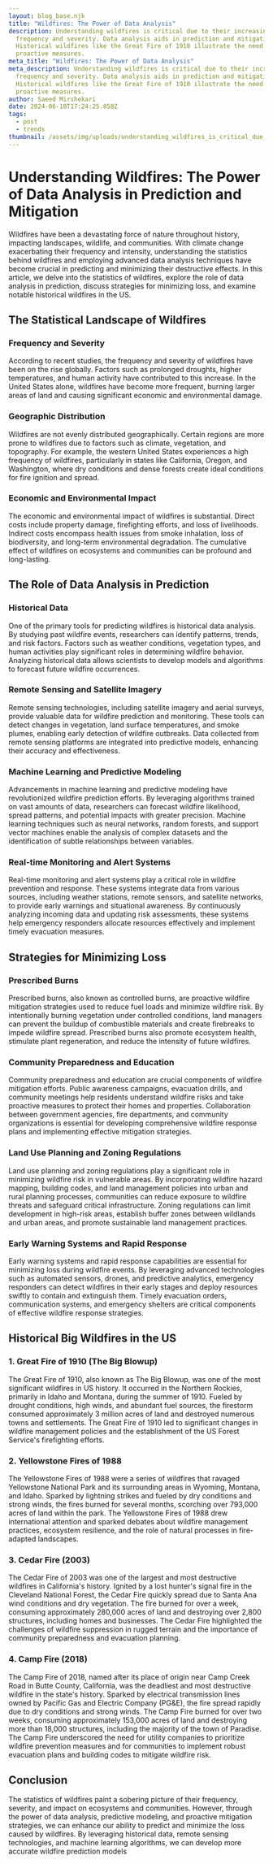 ```yaml
---
layout: blog_base.njk
title: "Wildfires: The Power of Data Analysis"
description: Understanding wildfires is critical due to their increasing
  frequency and severity. Data analysis aids in prediction and mitigation.
  Historical wildfires like the Great Fire of 1910 illustrate the need for
  proactive measures.
meta_title: "Wildfires: The Power of Data Analysis"
meta_description: Understanding wildfires is critical due to their increasing
  frequency and severity. Data analysis aids in prediction and mitigation.
  Historical wildfires like the Great Fire of 1910 illustrate the need for
  proactive measures.
author: Saeed Mirshekari
date: 2024-06-10T17:24:25.858Z
tags:
  - post
  - trends
thumbnail: /assets/img/uploads/understanding_wildfires_is_critical_due_to_their_increasing_frequency_and_severity_data_analysis_aid_2140257026.png
---
```

# Understanding Wildfires: The Power of Data Analysis in Prediction and Mitigation

Wildfires have been a devastating force of nature throughout history, impacting landscapes, wildlife, and communities. With climate change exacerbating their frequency and intensity, understanding the statistics behind wildfires and employing advanced data analysis techniques have become crucial in predicting and minimizing their destructive effects. In this article, we delve into the statistics of wildfires, explore the role of data analysis in prediction, discuss strategies for minimizing loss, and examine notable historical wildfires in the US.

## The Statistical Landscape of Wildfires

### Frequency and Severity

According to recent studies, the frequency and severity of wildfires have been on the rise globally. Factors such as prolonged droughts, higher temperatures, and human activity have contributed to this increase. In the United States alone, wildfires have become more frequent, burning larger areas of land and causing significant economic and environmental damage.

### Geographic Distribution

Wildfires are not evenly distributed geographically. Certain regions are more prone to wildfires due to factors such as climate, vegetation, and topography. For example, the western United States experiences a high frequency of wildfires, particularly in states like California, Oregon, and Washington, where dry conditions and dense forests create ideal conditions for fire ignition and spread.

### Economic and Environmental Impact

The economic and environmental impact of wildfires is substantial. Direct costs include property damage, firefighting efforts, and loss of livelihoods. Indirect costs encompass health issues from smoke inhalation, loss of biodiversity, and long-term environmental degradation. The cumulative effect of wildfires on ecosystems and communities can be profound and long-lasting.

## The Role of Data Analysis in Prediction

### Historical Data

One of the primary tools for predicting wildfires is historical data analysis. By studying past wildfire events, researchers can identify patterns, trends, and risk factors. Factors such as weather conditions, vegetation types, and human activities play significant roles in determining wildfire behavior. Analyzing historical data allows scientists to develop models and algorithms to forecast future wildfire occurrences.

### Remote Sensing and Satellite Imagery

Remote sensing technologies, including satellite imagery and aerial surveys, provide valuable data for wildfire prediction and monitoring. These tools can detect changes in vegetation, land surface temperatures, and smoke plumes, enabling early detection of wildfire outbreaks. Data collected from remote sensing platforms are integrated into predictive models, enhancing their accuracy and effectiveness.

### Machine Learning and Predictive Modeling

Advancements in machine learning and predictive modeling have revolutionized wildfire prediction efforts. By leveraging algorithms trained on vast amounts of data, researchers can forecast wildfire likelihood, spread patterns, and potential impacts with greater precision. Machine learning techniques such as neural networks, random forests, and support vector machines enable the analysis of complex datasets and the identification of subtle relationships between variables.

### Real-time Monitoring and Alert Systems

Real-time monitoring and alert systems play a critical role in wildfire prevention and response. These systems integrate data from various sources, including weather stations, remote sensors, and satellite networks, to provide early warnings and situational awareness. By continuously analyzing incoming data and updating risk assessments, these systems help emergency responders allocate resources effectively and implement timely evacuation measures.

## Strategies for Minimizing Loss

### Prescribed Burns

Prescribed burns, also known as controlled burns, are proactive wildfire mitigation strategies used to reduce fuel loads and minimize wildfire risk. By intentionally burning vegetation under controlled conditions, land managers can prevent the buildup of combustible materials and create firebreaks to impede wildfire spread. Prescribed burns also promote ecosystem health, stimulate plant regeneration, and reduce the intensity of future wildfires.

### Community Preparedness and Education

Community preparedness and education are crucial components of wildfire mitigation efforts. Public awareness campaigns, evacuation drills, and community meetings help residents understand wildfire risks and take proactive measures to protect their homes and properties. Collaboration between government agencies, fire departments, and community organizations is essential for developing comprehensive wildfire response plans and implementing effective mitigation strategies.

### Land Use Planning and Zoning Regulations

Land use planning and zoning regulations play a significant role in minimizing wildfire risk in vulnerable areas. By incorporating wildfire hazard mapping, building codes, and land management policies into urban and rural planning processes, communities can reduce exposure to wildfire threats and safeguard critical infrastructure. Zoning regulations can limit development in high-risk areas, establish buffer zones between wildlands and urban areas, and promote sustainable land management practices.

### Early Warning Systems and Rapid Response

Early warning systems and rapid response capabilities are essential for minimizing loss during wildfire events. By leveraging advanced technologies such as automated sensors, drones, and predictive analytics, emergency responders can detect wildfires in their early stages and deploy resources swiftly to contain and extinguish them. Timely evacuation orders, communication systems, and emergency shelters are critical components of effective wildfire response strategies.

## Historical Big Wildfires in the US

### 1. Great Fire of 1910 (The Big Blowup)

The Great Fire of 1910, also known as The Big Blowup, was one of the most significant wildfires in US history. It occurred in the Northern Rockies, primarily in Idaho and Montana, during the summer of 1910. Fueled by drought conditions, high winds, and abundant fuel sources, the firestorm consumed approximately 3 million acres of land and destroyed numerous towns and settlements. The Great Fire of 1910 led to significant changes in wildfire management policies and the establishment of the US Forest Service's firefighting efforts.

### 2. Yellowstone Fires of 1988

The Yellowstone Fires of 1988 were a series of wildfires that ravaged Yellowstone National Park and its surrounding areas in Wyoming, Montana, and Idaho. Sparked by lightning strikes and fueled by dry conditions and strong winds, the fires burned for several months, scorching over 793,000 acres of land within the park. The Yellowstone Fires of 1988 drew international attention and sparked debates about wildfire management practices, ecosystem resilience, and the role of natural processes in fire-adapted landscapes.

### 3. Cedar Fire (2003)

The Cedar Fire of 2003 was one of the largest and most destructive wildfires in California's history. Ignited by a lost hunter's signal fire in the Cleveland National Forest, the Cedar Fire quickly spread due to Santa Ana wind conditions and dry vegetation. The fire burned for over a week, consuming approximately 280,000 acres of land and destroying over 2,800 structures, including homes and businesses. The Cedar Fire highlighted the challenges of wildfire suppression in rugged terrain and the importance of community preparedness and evacuation planning.

### 4. Camp Fire (2018)

The Camp Fire of 2018, named after its place of origin near Camp Creek Road in Butte County, California, was the deadliest and most destructive wildfire in the state's history. Sparked by electrical transmission lines owned by Pacific Gas and Electric Company (PG&E), the fire spread rapidly due to dry conditions and strong winds. The Camp Fire burned for over two weeks, consuming approximately 153,000 acres of land and destroying more than 18,000 structures, including the majority of the town of Paradise. The Camp Fire underscored the need for utility companies to prioritize wildfire prevention measures and for communities to implement robust evacuation plans and building codes to mitigate wildfire risk.

## Conclusion

The statistics of wildfires paint a sobering picture of their frequency, severity, and impact on ecosystems and communities. However, through the power of data analysis, predictive modeling, and proactive mitigation strategies, we can enhance our ability to predict and minimize the loss caused by wildfires. By leveraging historical data, remote sensing technologies, and machine learning algorithms, we can develop more accurate wildfire prediction models